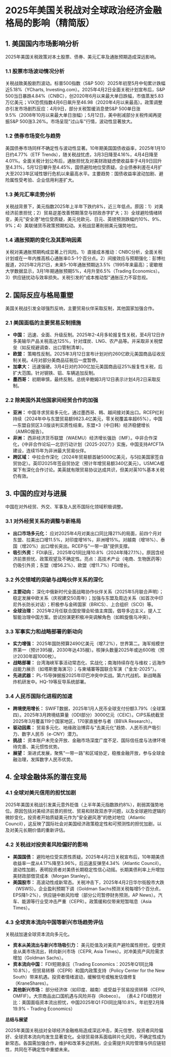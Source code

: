 # 2025年美国关税战对全球政治经济金融格局的影响（精简版）

## 1. 美国国内市场影响分析

2025年美国关税政策对本土股票、债券、美元汇率及通胀预期造成深远影响。

### 1.1 股票市场波动情况分析

关税战致美股剧烈波动。标普500指数（S&P 500）2025年初至5月中旬累计跌幅近5.18%（YCharts, Investing.com）。2025年4月2日全面关税计划宣布后，S&P 500当日暴跌4.84%（CNBC），创2020年6月以来最大单日跌幅，市值蒸发5.83万亿美元；VIX恐慌指数4月6日飙升至46.98（2020年4月以来最高）。政策调整亦引发市场剧烈反应：4月9日，部分关税暂缓消息使S&P 500单日涨9.5%（2008年10月以来最大单日涨幅）；5月12日，美中削减部分关税传闻再提振S&P 500涨3.26%。市场呈现"过山车"行情，波动性显著放大。

### 1.2 债券市场变化与趋势

美国债券市场同样不确定性与波动性显著。10年期美国国债收益率，2025年1月10日约4.77%（ETF Trends），随关税战忧虑，3月3日降至4.16%，4月4日降至4.01%。全面关税计划公布后，通胀担忧及对美财政疑虑使收益率于4月9日回升至4.31%，5月12日攀升至4.45%，国债避险地位受质疑。企业债券利差在4月扩大至2023年区域性银行危机以来最高水平。主要趋势：国债收益率波动加剧、避险属性受考验、企业信用利差扩大。

### 1.3 美元汇率走势分析

关税战背景下，美元指数2025年上半年下跌约8%，近三年低点。原因：1）对美经济前景担忧；2）贸易逆差改善预期落空与财政赤字扩大；3）全球避险情绪转变，美元"安全港"地位受质疑，美元兑欧元、日元、英镑预测跌幅约10%、9%、9%；4）美联储货币政策预期松动。关税战显著削弱美元强势地位。

### 1.4 通胀预期的变化及其影响因素

关税对美通胀预期构成显著上行风险。1）直接成本推动：CNBC分析，全面关税计划或在一年内推高核心通胀率0.5-1个百分点。2）间接效应与预期强化：彭博社报道，2025年2月21日，未来5-10年通胀预期达3.5%（1995年来最高）；密歇根大学数据显示，3月1年期通胀预期5%，4月升至6.5%（Trading Economics）。3）供应链扰动与效率损失。关税引发的"成本推动型"通胀压力不容忽视。

## 2. 国际反应与格局重塑

美国关税战引发全球强烈反响，主要贸易伙伴采取反制，其他国家加强合作。

### 2.1 美国面临的主要贸易反制措施

*   **中国：** 迅速、全面、升级反制。2025年2-4月多轮报复性关税，至4月12日许多美输华产品关税高达125%，针对煤炭、LNG、农产品等。并采取非关税壁垒（如反规避调查、出口管制清单）。
*   **欧盟：** 策略性反制。2025年3月12日宣布计划对约260亿欧元美国商品征收反制关税。4月对部分美商品征税后一度暂停。
*   **加拿大：** 迅速强硬。3月4日对约300亿加元美国商品征25%报复性关税，后扩大范围。针对钢铁、铝、车辆追加反制。
*   **墨西哥：** 初期审慎，最终反制。总统辛鲍姆3月12日表示计划4月2日采取反制。

### 2.2 除美国外其他国家间经贸合作的加强

*   **亚洲：** 中国寻求贸易多元化，通过墨西哥、韩、越间接对美出口。RCEP红利持续（2024年中与东盟贸易额9823.4亿美元，零关税覆盖率超65%），中国—东盟自贸区3.0版谈判实质性结束。东盟+3（中日韩）经济稳健增长（AMRO报告）。
*   **非洲：** 西非经济货币联盟（WAEMU）经济增长强劲（IMF）。中非合作深化，《中非合作论坛—北京行动计划（2025-2027）》实施，中国支持AfCFTA建设，连续15年为非洲最大贸易伙伴。
*   **跨区域：** 中拉合作深化（2024年贸易额首破5000亿美元，与5拉美国家签自贸协定）。英印2025年签自贸协定（预计年增贸易额340亿美元）。USMCA框架下有深化合作讨论。美英就有限贸易协议达成共识，但美对英10%基本关税仍有效。

## 3. 中国的应对与进展

中国在对外经贸、外交、军事及人民币国际化领域积极调整。

### 3.1 对外经贸关系的调整与新格局

*   **出口市场多元化：** 应对2025年4月对美出口同比降21%的局面，前四个月对东盟、拉美出口增11.5%，对印度增16%，非洲增15%。对越南（增18%）、泰国（增20%）出口增长突出。RCEP与"一带一路"提供支撑。
*   **吸引外资：** FDI承压，2025年Q1同比降10.8%（2024年降27.1%）。原因含经济前景担忧、政策观望及不确定性。亮点：高技术产业（电商、生物医药等）仍吸引外资；东盟（增56.2%）、欧盟（增11.7%）FDI增长。

### 3.2 外交领域的突破与战略伙伴关系的深化

*   **主要动向：** 深化中俄新时代全面战略协作伙伴关系（2025年5月联合声明）；稳定发展中欧关系（庆祝建交50周年）；加强与东盟及周边关系（如首次中印尼外长防长对话）；积极参与金砖国家（BRICS）、上合组织（SCO）等。
*   **全球治理：** 2025年2月任联合国安理会轮值主席国，倡导多边主义，提人工智能治理中国方案。尝试扮演更积极冲突调解角色（如斡旋俄乌冲突）。

### 3.3 军事实力和战略部署的新动向

*   **实力增强：** 2025年国防预算2490亿美元（增7.2%），世界第二。海军规模世界第一（预计395艘，2030年达435艘）。核弹头数量2025年或达600枚（预计2030年超1000枚）。
*   **战略部署：** 台湾海峡军事活动常态化、实战化；南海持续存在与维权；远海作战能力展示（如塔斯曼海演习）；与柬埔寨等国联合军演（"金龙-2025"）。
*   **先进武器：** PL-15导弹据报2025年印巴冲突中实战。第六代战机、新战略轰炸机研发中。HQ-19等反导系统部署。

### 3.4 人民币国际化进程的加速

*   **跨境使用增长：** SWIFT数据，2025年1月人民币全球支付份额3.79%（全球第四）。2025年3月跨境结算量（ODI部分）3000亿元（CEIC）。CIPS系统截至2025年3月覆盖119个国家地区，170家直接参与者（BBVA Research）。
*   **驱动因素：** 贸易多元化、地缘政治博弈与"去美元化"趋势、人民币资产吸引力、数字人民币（e-CNY）潜力。
*   **挑战：** 资本账户未完全开放、金融市场深度广度不足、国际信任度与法律环境待完善、美元惯性优势。
*   **展望：** 渐进式发展，聚焦"一带一路"和区域协定，稳推金融开放，参与全球金融治理，发挥数字人民币优势。

## 4. 全球金融体系的潜在变局

### 4.1 全球对美元信用的担忧加剧

2025年美国关税战引发美元意外贬值（上半年美元指数跌约8%），削弱其强势地位。原因包括对美经济前景的担忧、贸易和财政双赤字问题，以及全球避险逻辑的微妙变化，投资者开始质疑美元作为"安全避风港"的绝对地位（Atlantic Council），这反映了国际社会对美国经济政策稳定性和可预测性的担忧加剧，以及对美元长期价值的重新评估。

### 4.2 关税战对投资者风险偏好的影响

*   **美国国债：** 避险地位受实质性质疑。2025年4月2日关税宣布后，10年期美债收益率一度从4.17%降至3.96%，后迅速反弹至4.34%（Atlantic Council）。波动性加剧，表明投资者对美债长期稳定性信心动摇。长期美债利率上升增加美财政部借贷成本（Morgan Stanley）。
*   **美国股市：** 高波动性成新常态。关税冲击下，2025年4月2日华尔街股市大跌（WSWS）。企业盈利预期下调（Goldman Sachs预测关税每增5个百分点，EPS降1-2%），供应链中断风险增（部分公司暂停财务预测，AP News）。汽车、能源等行业受冲击严重（CEPR）。政策缓和仅带来短暂喘息（Asia Times）。

### 4.3 全球资本流向中国等新兴市场趋势评估

关税战加速全球资本流向多元化。
*   **资本从美流出与新兴市场吸引力：** 美元贬值及对美资产避险属性担忧，促使资金从美市场流出，转向新兴市场（CEPR, Asia Times）。对冲美资产风险需求增加（Goldman Sachs）。
*   **资本流向中国：** FDI短期承压（Trading Economics：2025年Q1同比降10.8%），但贸易转移（CEPR）和国内政策支持（Policy Center for the New South）带来机遇。投资者情绪波动，缓解信号或触发估值修复（KraneShares）。
*   **其他新兴市场：** 部分经济体（如印度、越南）或受益于贸易投资转移（CEPR, OMFIF）。大宗商品出口国机遇与风险并存（Robeco）。
    （表4.2 FDI趋势对比：美国面临资本流出担忧，中国2025年Q1 FDI同比降10.8%，年初至2月降19.9% - Trading Economics）

**总结与展望**

2025年美国关税战对全球经济金融格局造成深远冲击，美元信誉、投资者风险偏好、全球资本流向均发生显著变化。全球贸易体系面临碎片化风险，不确定性成为新常态。各国需加强合作，维护和改革多边机制，企业需提升风险管理与供应链韧性，共同在不确定性中重塑未来。 